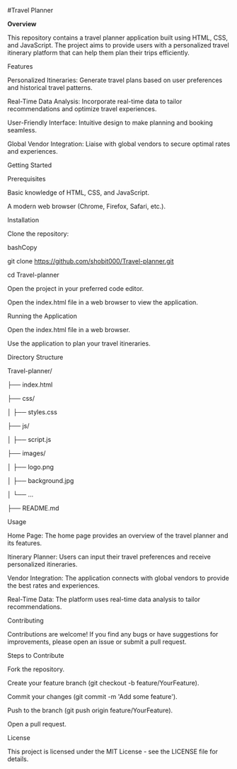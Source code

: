 
#Travel Planner

**Overview**

This repository contains a travel planner application built using HTML, CSS, and JavaScript. The project aims to provide users with a personalized travel itinerary platform that can help them plan their trips efficiently.

Features

Personalized Itineraries: Generate travel plans based on user preferences and historical travel patterns.

Real-Time Data Analysis: Incorporate real-time data to tailor recommendations and optimize travel experiences.

User-Friendly Interface: Intuitive design to make planning and booking seamless.

Global Vendor Integration: Liaise with global vendors to secure optimal rates and experiences.

Getting Started

Prerequisites

Basic knowledge of HTML, CSS, and JavaScript.

A modern web browser (Chrome, Firefox, Safari, etc.).

Installation

Clone the repository:

bashCopy

git clone https://github.com/shobit000/Travel-planner.git

cd Travel-planner

Open the project in your preferred code editor.

Open the index.html file in a web browser to view the application.

Running the Application

Open the index.html file in a web browser.

Use the application to plan your travel itineraries.

Directory Structure


Travel-planner/

├── index.html

├── css/

│   ├── styles.css

├── js/

│   ├── script.js

├── images/

│   ├── logo.png

│   ├── background.jpg

│   └── ...

├── README.md

Usage

Home Page: The home page provides an overview of the travel planner and its features.

Itinerary Planner: Users can input their travel preferences and receive personalized itineraries.

Vendor Integration: The application connects with global vendors to provide the best rates and experiences.

Real-Time Data: The platform uses real-time data analysis to tailor recommendations.

Contributing

Contributions are welcome! If you find any bugs or have suggestions for improvements, please open an issue or submit a pull request.

Steps to Contribute

Fork the repository.

Create your feature branch (git checkout -b feature/YourFeature).

Commit your changes (git commit -m 'Add some feature').

Push to the branch (git push origin feature/YourFeature).

Open a pull request.

License

This project is licensed under the MIT License - see the LICENSE file for details.




